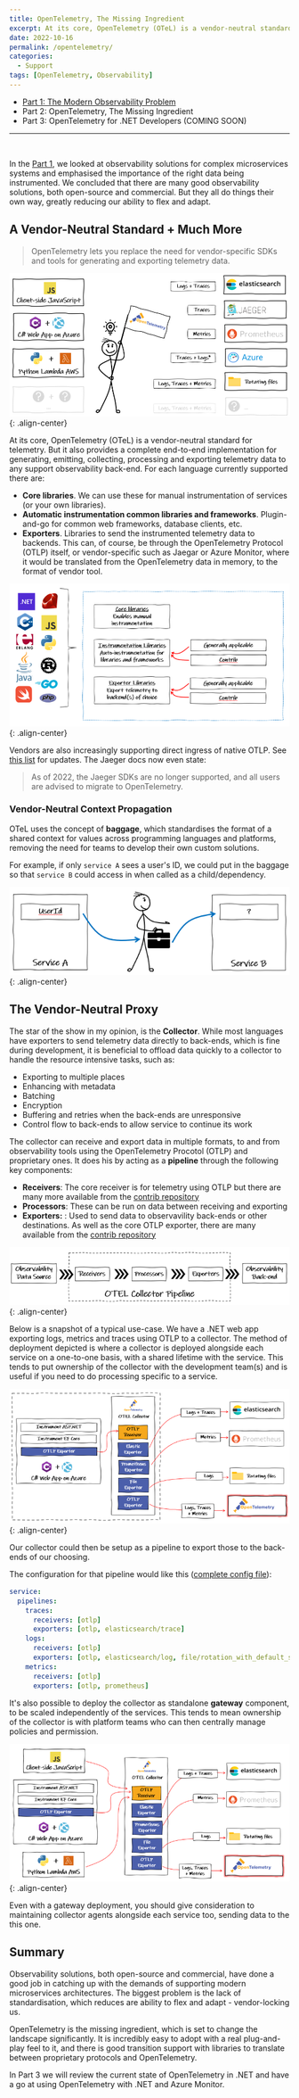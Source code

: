```yaml
---
title: OpenTelemetry, The Missing Ingredient
excerpt: At its core, OpenTelemetry (OTeL) is a vendor-neutral standard for telemetry. But it also provides a complete end-to-end implementation for generating, emitting, collecting, processing and exporting telemetry data to any support observability back-end. 
date: 2022-10-16
permalink: /opentelemetry/
categories:
  - Support
tags: [OpenTelemetry, Observability]
---
```


- [Part 1: The Modern Observability Problem](/opentelemetry-observability)
- Part 2: OpenTelemetry, The Missing Ingredient
- Part 3: OpenTelemetry for .NET Developers (COMING SOON)

----------------------------
<br/>

In the [Part 1](/opentelemetry-observability), we looked at observability solutions for complex microservices systems and emphasised the importance of the right data being instrumented. We concluded that there are many good observability solutions, both open-source and commercial. But they all do things their own way, greatly reducing our ability to flex and adapt.

## A Vendor-Neutral Standard + Much More

> OpenTelemetry lets you replace the need for vendor-specific SDKs and tools for generating and exporting telemetry data.

![image-center](/assets/images/opentelemetry/otel.png){: .align-center}

At its core, OpenTelemetry (OTeL) is a vendor-neutral standard for telemetry. But it also provides a complete end-to-end implementation for generating, emitting, collecting, processing and exporting telemetry data to any support observability back-end. For each language currently supported there are:

- **Core libraries**. We can use these for manual instrumentation of services (or your own libraries).
- **Automatic instrumentation common libraries and frameworks**. Plugin-and-go for common web frameworks, database clients, etc.
- **Exporters**. Libraries to send the instrumented telemetry data to backends. This can, of course, be through the OpenTelemetry Protocol (OTLP) itself, or  vendor-specific such as Jaegar or Azure Monitor, where it would be translated from the OpenTelemetry data in memory, to the format of vendor tool.

![image-center](/assets/images/opentelemetry/otel-libs.png){: .align-center}

Vendors are also increasingly supporting direct ingress of native OTLP. See [this list](https://opentelemetry.io/vendors/) for updates. The Jaeger docs now even state:

> As of 2022, the Jaeger SDKs are no longer supported, and all users are advised to migrate to OpenTelemetry.

### Vendor-Neutral Context Propagation

OTeL uses the concept of **baggage**, which standardises the format of a shared context for values across programming languages and platforms, removing the need for teams to develop their own custom solutions.

For example, if only `service A` sees a user's ID, we could put in the baggage so that `service B` could access in when called as a child/dependency.

![image-center](/assets/images/opentelemetry/baggage.png){: .align-center}

## The Vendor-Neutral Proxy

The star of the show in my opinion, is the **Collector**. While most languages have exporters to send telemetry data directly to back-ends, which is fine during development, it is beneficial to offload data quickly to a collector to handle the resource intensive tasks, such as:

- Exporting to multiple places
- Enhancing with metadata
- Batching
- Encryption
- Buffering and retries when the back-ends are unresponsive
- Control flow to back-ends to allow service to continue its work

The collector can receive and export data in multiple formats, to and from observability tools using the OpenTelemetry Procotol (OTLP) and proprietary ones. It does his by acting as a **pipeline** through the following key components:

- **Receivers**: The core receiver is for telemetry using OTLP but there are many more available from the [contrib repository](https://github.com/open-telemetry/opentelemetry-collector-contrib/tree/main/receiver)
- **Processors**: These can be run on data between receiving and exporting
- **Exporters:** : Used to send data to observavility back-ends or other destinations. As well as the core OTLP exporter, there are many available from the [contrib repository](https://github.com/open-telemetry/opentelemetry-collector-contrib/tree/main/exporter)

![image-center](/assets/images/opentelemetry/pipeline.png){: .align-center}

Below is a snapshot of a typical use-case. We have a .NET web app exporting logs, metrics and traces using OTLP to a collector. The method of deployment depicted is where a collector is deployed alongside each service on a one-to-one basis, with a shared lifetime with the service. This tends to put ownership of the collector with the development team(s) and is useful if you need to do processing specific to a service.

![image-center](/assets/images/opentelemetry/collector2.png){: .align-center}

Our collector could then be setup as a pipeline to export those to the back-ends of our choosing.

The configuration for that pipeline would like this ([complete config file](https://gist.github.com/benbhall/04b3ec79b6a1934be586efbf06a0ef21)):

```yaml
service:
  pipelines:
    traces:
      receivers: [otlp]
      exporters: [otlp, elasticsearch/trace]
    logs:
      receivers: [otlp]
      exporters: [otlp, elasticsearch/log, file/rotation_with_default_settings]
    metrics:
      receivers: [otlp]
      exporters: [otlp, prometheus]
```

It's also possible to deploy the collector as standalone **gateway** component, to be scaled independently of the services. This tends to mean ownership of the collector is with platform teams who can then centrally manage policies and permission.

![image-center](/assets/images/opentelemetry/collector1.png){: .align-center}

Even with a gateway deployment, you should give consideration to maintaining collector agents alongside each service too, sending data to the this one.

## Summary

Observability solutions, both open-source and commercial, have done a good job in catching up with the demands of supporting modern microservices architectures. The biggest problem is the lack of standardisation, which reduces are ability to flex and adapt - vendor-locking us.

OpenTelemetry is the missing ingredient, which is set to change the landscape significantly. It is incredibly easy to adopt with a real plug-and-play feel to it, and there is good transition support with libraries to translate between proprietary protocols and OpenTelemetry.

In Part 3 we will review the current state of OpenTelemetry in .NET and have a go at using OpenTelemetry with .NET and Azure Monitor.
